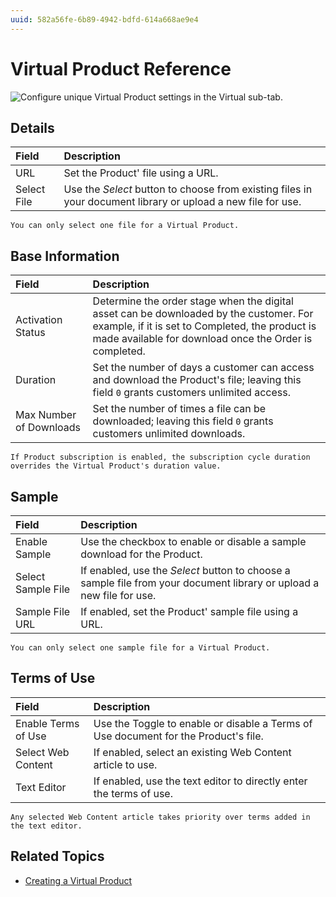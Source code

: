 ```yaml
---
uuid: 582a56fe-6b89-4942-bdfd-614a668ae9e4
---
```

# Virtual Product Reference

![Configure unique Virtual Product settings in the Virtual sub-tab.](./virtual-product-reference/images/01.png)

## Details

|Field | Description |
| :--- | :--- |
| URL | Set the Product' file using a URL. |
| Select File | Use the *Select* button to choose from existing files in your document library or upload a new file for use. |

```{note}
You can only select one file for a Virtual Product.
```

## Base Information

|Field | Description |
| :--- | :--- |
| Activation Status | Determine the order stage when the digital asset can be downloaded by the customer. For example, if it is set to Completed, the product is made available for download once the Order is completed.  |
| Duration | Set the number of days a customer can access and download the Product's file; leaving this field `0` grants customers unlimited access. |
| Max Number of Downloads | Set the number of times a file can be downloaded; leaving this field `0` grants customers unlimited downloads. |

```{important}
If Product subscription is enabled, the subscription cycle duration overrides the Virtual Product's duration value.
```

## Sample

|Field | Description |
| :--- | :--- |
| Enable Sample | Use the checkbox to enable or disable a sample download for the Product. |
| Select Sample File | If enabled, use the *Select* button to choose a sample file from your document library or upload a new file for use. |
| Sample File URL | If enabled, set the Product' sample file using a URL. |

```{note}
You can only select one sample file for a Virtual Product.
```

## Terms of Use

|Field | Description |
| :--- | :--- |
| Enable Terms of Use | Use the Toggle to enable or disable a Terms of Use document for the Product's file. |
|Select Web Content| If enabled, select an existing Web Content article to use. |
| Text Editor | If enabled, use the text editor to directly enter the terms of use. |

```{note}
Any selected Web Content article takes priority over terms added in the text editor.
```

## Related Topics

* [Creating a Virtual Product](./creating-a-virtual-product.md)

